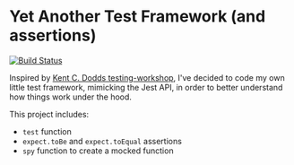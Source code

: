 # Yet Another Test Framework (and assertions)

[![Build Status](https://travis-ci.org/mendaomn/yate.svg?branch=master)](https://travis-ci.org/mendaomn/yate)

Inspired by [Kent C. Dodds testing-workshop](), I've decided to code my own little test framework, mimicking the Jest API, in order to better understand how things work under the hood.

This project includes:

- `test` function
- `expect.toBe` and `expect.toEqual` assertions
- `spy` function to create a mocked function